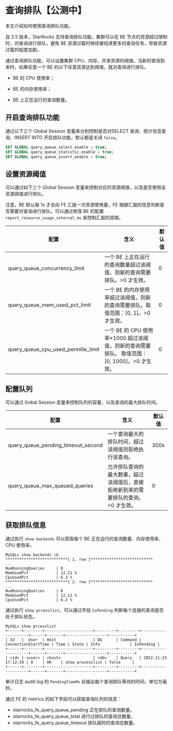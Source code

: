 # 查询排队【公测中】

本文介绍如何使用查询排队功能。



自 2.5 版本，StarRocks 支持查询排队功能，集群可以在 BE 节点的资源超过限制时，对查询进行排队，避免 BE 资源过载时继续被投递更多的查询任务，导致资源过载的程度加剧。

通过查询排队功能，可以设置集群 CPU、内存、并发资源的阈值。当新的查询到来时，如果任意一个 BE 的以下任意资源达到阈值，就对查询进行排队。

- BE 的 CPU 使用率；

- BE 的内存使用率；

- BE 上正在运行的查询数量。



## 开启查询排队功能

通过以下三个 Global Session 变量来分别控制是否对SELECT 查询、统计信息查询、INSERT INTO 开启排队功能，默认都是关闭 `false`。

```sql
SET GLOBAL query_queue_select_enable = true;
SET GLOBAL query_queue_statistic_enable = true;
SET GLOBAL query_queue_insert_enable = true;
```



## 设置资源阈值

可以通过如下三个 Global Session 变量来控制对应的资源阈值，以及是否使用该资源阈值进行排队。

注意，BE 默认每 1s 才会向 FE 汇报一次资源使用量，FE 根据汇报的信息判断是否需要对查询进行排队。可以通过修改 BE 的配置 `report_resource_usage_interval_ms` 来控制汇报的周期。

| **配置**                            | **含义**                                                     | **默认值** |
| ----------------------------------- | ------------------------------------------------------------ | ---------- |
| query_queue_concurrency_limit       | 一个 BE 上正在运行的查询数量超过该阈值，则新的查询需要排队。>0 才生效。 | 0          |
| query_queue_mem_used_pct_limit      | 一个 BE 的内存使用率超过该阈值，则新的查询需要排队。取值范围：[0, 1]。>0 才生效。 | 0          |
| query_queue_cpu_used_permille_limit | 一个 BE 的 CPU 使用率*1000 超过该阈值，则新的查询需要排队。 取值范围：[0, 1000]。>0 才生效。 | 0          |



## 配置队列

可以通过 Gobal Session 变量来控制队列的容量，以及查询的最大排队时间。

| **配置**                           | **含义**                                                     | **默认值** |
| ---------------------------------- | ------------------------------------------------------------ | ---------- |
| query_queue_pending_timeout_second | 一个查询最大的排队时间，超过该阈值则拒绝执行该查询。         | 300s       |
| query_queue_max_queued_queries     | 允许排队查询的最大数量，超过该阈值后，直接拒绝新到来的需要排队的查询。>0 才生效。 | 0          |



## 获取排队信息

通过执行 `show backends` 可以获取每个 BE 正在运行的查询数量、内存使用率、CPU 使用率。

```
MySQL> show backends \G
***************************[ 1. row ]***************************
...
NumRunningQueries     | 0
MemUsedPct            | 12.21 %
CpuUsedPct            | 6.3 %
***************************[ 2. row ]***************************
...
NumRunningQueries     | 0
MemUsedPct            | 12.11 %
CpuUsedPct            | 6.2 %

```



通过执行 `show prcesslist`，可以通过字段 `IsPending` 判断每个连接的查询是否处于排队状态。

```
MySQL> show prcesslist
+------+--------+---------------------+---------+---------+---------------------+------+-------+------------------+-----------+
| Id   |  User  | Host                | Db      | Command | ConnectionStartTime | Time | State | Info             | IsPending |
+------+--------+---------------------+---------+---------+---------------------+------+-------+------------------+-----------+
| <id> | <user> | <host>              | <db>    | Query   | 2022-11-23 17:12:19 | 0    | OK    | show processlist | false     |
+------+--------+---------------------+---------+---------+---------------------+------+-------+------------------+-----------+
```



审计日志 audit.log 的 `PendingTimeMs` 会输出每个查询排队等待的时间，单位为毫秒。



通过 FE 的 metrics 的如下字段可以获取查询队列的信息：

- starrocks_fe_query_queue_pending 正在排队的查询数量。
- starrocks_fe_query_queue_total 进行过排队的查询总数量。
- starrocks_fe_query_queue_timeout 排队超时的查询总数量。

